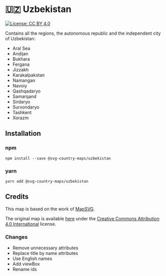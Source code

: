 # 🇺🇿 Uzbekistan

[![License: CC BY 4.0](https://img.shields.io/badge/License-CC%20BY%204.0-blue.svg)](https://creativecommons.org/licenses/by/4.0/)

Contains all the regions, the autonomous republic and the independent city of Uzbekistan:
* Aral Sea
* Andijan
* Bukhara
* Fergana
* Jizzakh
* Karakalpakstan
* Namangan
* Navoiy
* Qashqadaryo
* Samarqand
* Sirdaryo
* Surxondaryo
* Tashkent
* Xorazm

## Installation

### npm

`npm install --save @svg-country-maps/uzbekistan`

### yarn

`yarn add @svg-country-maps/uzbekistan`

## Credits

This map is based on the work of [MapSVG](https://mapsvg.com).

The original map is available [here](https://mapsvg.com/maps/uzbekistan) under the [Creative Commons Attribution 4.0 International](https://creativecommons.org/licenses/by/4.0/) license.

### Changes

* Remove unnecessary attributes
* Replace title by name attributes
* Use English names
* Add viewBox
* Rename ids
